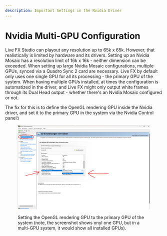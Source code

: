 ```yaml
---
description: Important Settings in the Nvidia Driver
---
```


# Nvidia Multi-GPU Configuration

Live FX Studio can playout any resolution up to 65k x 65k. However, that realistically is limited by hardware and its drivers. Setting up an Nvidia Mosaic has a resolution limit of 16k x 16k - neither dimension can be exceeded. When setting up large Nvidia Mosaic configurations, multiple GPUs, synced via a Quadro Sync 2 card are necessary. Live FX by default only uses one single GPU for all its processing - the primary GPU of the system. When having multiple GPUs installed, at times the configuration is automatized in the driver, and Live FX might only output white frames through its Dual Head output - whether there's an Nvidia Mosaic configured or not.

The fix for this is to define the OpenGL rendering GPU inside the Nvidia driver, and set it to the primary GPU in the system via the Nvidia Control panel:\


<figure><img src="../../.gitbook/assets/Screenshot 2024-07-16 145219.png" alt=""><figcaption><p>Setting the OpenGL rendering GPU to the primary GPU of the system (note, the screenshot shows onyl one GPU, but in a multi-GPU system, it would show all installed GPUs).</p></figcaption></figure>

